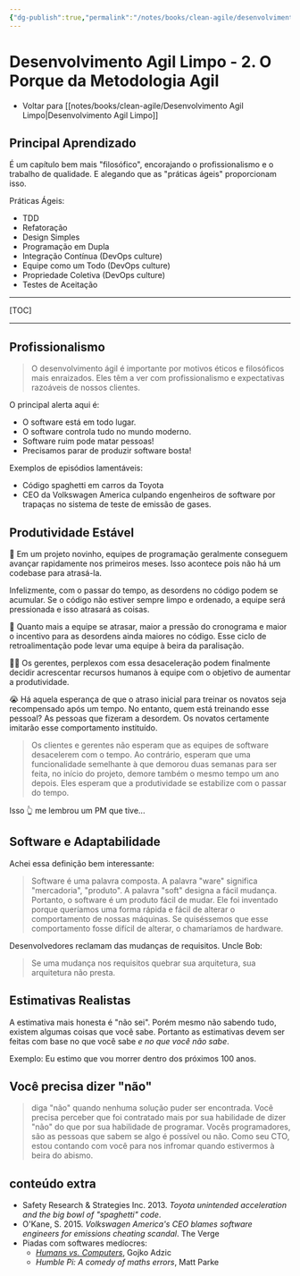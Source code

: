 ```yaml
---
{"dg-publish":true,"permalink":"/notes/books/clean-agile/desenvolvimento-agil-limpo-2-o-porque-da-metodologia-agil/","dgHomeLink":true,"dgPassFrontmatter":false,"dgShowBacklinks":true,"dgShowLocalGraph":false}
---
```


# Desenvolvimento Agil Limpo - 2. O Porque da Metodologia Agil

- Voltar para [[notes/books/clean-agile/Desenvolvimento Agil Limpo|Desenvolvimento Agil Limpo]]

## Principal Aprendizado

É um capítulo bem mais "filosófico",  encorajando o profissionalismo e o trabalho de qualidade. E alegando que as "práticas ágeis" proporcionam isso.

Práticas Ágeis:

- TDD
- Refatoração 
- Design Simples
- Programação em Dupla
- Integração Contínua (DevOps culture)
- Equipe como um Todo (DevOps culture)
- Propriedade Coletiva (DevOps culture)
- Testes de Aceitação


---

[TOC]

---

## Profissionalismo

> O desenvolvimento ágil é importante por motivos éticos e filosóficos mais enraizados. Eles têm a ver com profissionalismo e expectativas razoáveis de nossos clientes.

O principal alerta aqui é:

- O software está em todo lugar.
- O software controla tudo no mundo moderno.
- Software ruim pode matar pessoas!
- Precisamos parar de produzir software bosta!

Exemplos de episódios lamentáveis:

- Código spaghetti em carros da Toyota
- CEO da Volkswagen America culpando engenheiros de software por trapaças no sistema de teste de emissão de gases.


## Produtividade Estável

🌱 Em um projeto novinho, equipes de programação geralmente conseguem avançar rapidamente nos primeiros meses. Isso acontece pois não há um codebase para atrasá-la.

Infelizmente, com o passar do tempo, as desordens no código podem se acumular. Se o código não estiver sempre limpo e ordenado, a equipe será pressionada e isso atrasará as coisas.

🐌 Quanto mais a equipe se atrasar, maior a pressão do cronograma e maior o incentivo para as desordens ainda maiores no código. Esse ciclo de retroalimentação pode levar uma equipe à beira da paralisação.

🤦‍♂️ Os gerentes, perplexos com essa desaceleração podem finalmente decidir acrescentar recursos humanos à equipe com o objetivo de aumentar a produtividade.

😭 Há aquela esperança de que o atraso inicial para treinar os novatos seja recompensado após um tempo. No entanto, quem está treinando esse pessoal? As pessoas que fizeram a desordem. Os novatos certamente imitarão esse comportamento instituído.

> Os clientes e gerentes não esperam que as equipes de software desacelerem com o tempo. Ao contrário, esperam que uma funcionalidade semelhante à que demorou duas semanas para ser feita, no início do projeto, demore também o mesmo tempo um ano depois. Eles esperam que a produtividade se estabilize com o passar do tempo.

Isso 👆 me lembrou um PM que tive...


## Software e Adaptabilidade

Achei essa definição bem interessante:

> Software é uma palavra composta. A palavra "ware" significa "mercadoria", "produto". A palavra "soft" designa a fácil mudança. Portanto, o software é um produto fácil de mudar. Ele foi inventado porque queríamos uma forma rápida e fácil de alterar o comportamento de nossas máquinas. Se quiséssemos que esse comportamento fosse difícil de alterar, o chamaríamos de hardware.

Desenvolvedores reclamam das mudanças de requisitos. Uncle Bob:

> Se uma mudança nos requisitos quebrar sua arquitetura, sua arquitetura não presta.


## Estimativas Realistas

A estimativa mais honesta é "não sei". Porém mesmo não sabendo tudo, existem algumas coisas que você sabe. Portanto as estimativas devem ser feitas com base no que você sabe *e no que você não sabe*.

Exemplo: Eu estimo que vou morrer dentro dos próximos 100 anos.


## Você precisa dizer "não"

> diga "não" quando nenhuma solução puder ser encontrada. Você precisa perceber que foi contratado mais por sua habilidade de dizer "não" do que por sua habilidade de programar. Vocês programadores, são as pessoas que sabem se algo é possível ou não. Como seu CTO, estou contando com você para nos infromar quando estivermos à beira do abismo.




## conteúdo extra

- Safety Research & Strategies Inc. 2013. *Toyota unintended acceleration and the big bowl of "spaghetti" code*.
- O'Kane, S. 2015. *Volkswagen America's CEO blames software engineers for emissions cheating scandal*. The Verge
- Piadas com softwares medíocres:
    - *[Humans vs. Computers](https://gojko.net/books/humans-vs-computers/?src=/)*, Gojko Adzic
    - *Humble Pi: A comedy of maths errors*, Matt Parke